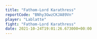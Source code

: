 ```yaml
---
title: "Fathom-Lord Karathress"
reportCode: "BNhy3GwzCKJA89Vn"
player: "Lablatte"
fight: "Fathom-Lord Karathress"
date: 2021-10-24T19:01:26.673000+00:00
---
```

